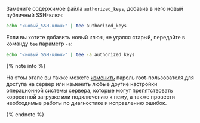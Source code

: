 Замените содержимое файла `authorized_keys`, добавив в него новый публичный SSH-ключ:

```bash
echo "<новый_SSH-ключ>" | tee authorized_keys
```

Если вы хотите добавить новый ключ, не удаляя старый, передайте в команду `tee` параметр `-a`:

```bash
echo "<новый_SSH-ключ>" | tee -a authorized_keys
```

{% note info %}

На этом этапе вы также можете [изменить](../../../baremetal/operations/servers/reset-password.md) пароль root-пользователя для доступа на сервер или изменить любые другие настройки операционной системы сервера, которые могут препятствовать корректной загрузке или подключению к нему, а также провести необходимые работы по диагностике и исправлению ошибок.

{% endnote %}